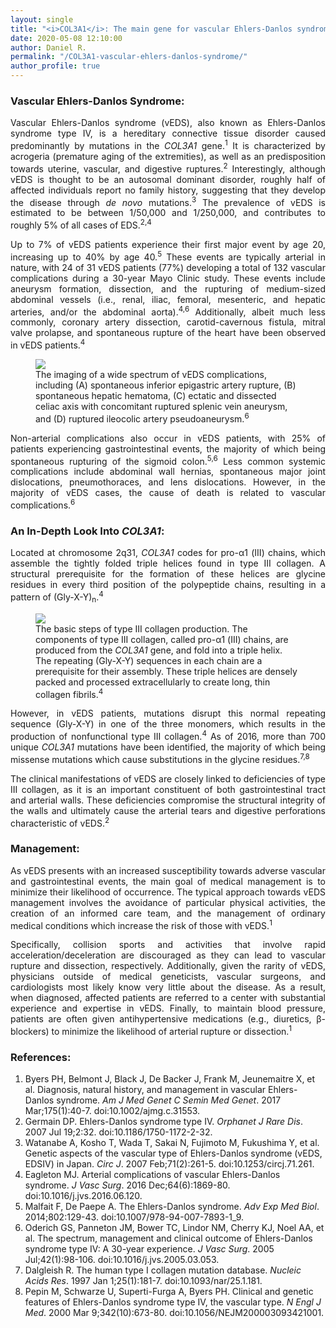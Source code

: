 ```yaml
---
layout: single
title: "<i>COL3A1</i>: The main gene for vascular Ehlers-Danlos syndrome"
date: 2020-05-08 12:10:00
author: Daniel R.
permalink: "/COL3A1-vascular-ehlers-danlos-syndrome/"
author_profile: true
---
```

### Vascular Ehlers-Danlos Syndrome:

<div style="text-align: justify"><p>Vascular Ehlers-Danlos syndrome (vEDS), also known as Ehlers-Danlos syndrome type IV, is a hereditary connective tissue disorder caused predominantly by mutations in the <i>COL3A1</i> gene.<sup>1</sup> It is characterized by acrogeria (premature aging of the extremities), as well as an predisposition towards uterine, vascular, and digestive ruptures.<sup>2</sup> Interestingly, although vEDS is thought to be an autosomal dominant disorder, roughly half of affected individuals report no family history, suggesting that they develop the disease through <i>de novo</i> mutations.<sup>3</sup> The prevalence of vEDS is estimated to be between 1/50,000 and 1/250,000, and contributes to roughly 5% of all cases of EDS.<sup>2,4</sup></p>

<p>Up to 7% of vEDS patients experience their first major event by age 20, increasing up to 40% by age 40.<sup>5</sup> These events are typically arterial in nature, with 24 of 31 vEDS patients (77%) developing a total of 132 vascular complications during a 30-year Mayo Clinic study. These events include aneurysm formation, dissection, and the rupturing of medium-sized abdominal vessels (i.e., renal, iliac, femoral, mesenteric, and hepatic arteries, and/or the abdominal aorta).<sup>4,6</sup> Additionally, albeit much less commonly, coronary artery dissection, carotid-cavernous fistula, mitral valve prolapse, and spontaneous rupture of the heart have been observed in vEDS patients.<sup>4</sup></p></div>

<figure>
  <img src="https://marlin-prod.literatumonline.com/cms/attachment/4c4e196f-17db-4758-a6b1-dc88fab3333b/gr2_lrg.jpg">
    <figcaption>The imaging of a wide spectrum of vEDS complications, including (A) spontaneous inferior epigastric artery rupture, (B) spontaneous hepatic hematoma, (C) ectatic and dissected celiac axis with concomitant ruptured splenic vein aneurysm, and (D) ruptured ileocolic artery pseudoaneurysm.<sup>6</sup></figcaption>
</figure>

<div style="text-align: justify"><p>Non-arterial complications also occur in vEDS patients, with 25% of patients experiencing gastrointestinal events, the majority of which being spontaneous rupturing of the sigmoid colon.<sup>5,6</sup> Less common systemic complications include abdominal wall hernias, spontaneous major joint dislocations, pneumothoraces, and lens dislocations. However, in the majority of vEDS cases, the cause of death is related to vascular complications.<sup>6</sup></p></div>

### An In-Depth Look Into <i>COL3A1</i>:

<div style="text-align: justify"><p>Located at chromosome 2q31, <i>COL3A1</i> codes for pro-α1 (III) chains, which assemble the tightly folded triple helices found in type III collagen. A structural prerequisite for the formation of these helices are glycine residues in every third position of the polypeptide chains, resulting in a pattern of (Gly-X-Y)<sub>n</sub>.<sup>4</sup></p></div>

<figure>
  <img src="https://marlin-prod.literatumonline.com/cms/attachment/72c04395-3e1c-4ac2-b717-57d100ff730a/gr1_lrg.jpg">
    <figcaption>The basic steps of type III collagen production. The components of type III collagen, called pro-α1 (III) chains, are produced from the <i>COL3A1</i> gene, and fold into a triple helix. The repeating (Gly-X-Y) sequences in each chain are a prerequisite for their assembly. These triple helices are densely packed and processed extracellularly to create long, thin collagen fibrils.<sup>4</sup></figcaption>
</figure>

<div style="text-align: justify"><p>However, in vEDS patients, mutations disrupt this normal repeating sequence (Gly-X-Y) in one of the three monomers, which results in the production of nonfunctional type III collagen.<sup>4</sup> As of 2016, more than 700 unique <i>COL3A1</i> mutations have been identified, the majority of which being missense mutations which cause substitutions in the glycine residues.<sup>7,8</sup></p>

<p>The clinical manifestations of vEDS are closely linked to deficiencies of type III collagen, as it is an important constituent of both gastrointestinal tract and arterial walls. These deficiencies compromise the structural integrity of the walls and ultimately cause the arterial tears and digestive perforations characteristic of vEDS.<sup>2</sup></p></div>

### Management:

<div style="text-align: justify"><p>As vEDS presents with an increased susceptibility towards adverse vascular and gastrointestinal events, the main goal of medical management is to minimize their likelihood of occurrence. The typical approach towards vEDS management involves the avoidance of particular physical activities, the creation of an informed care team, and the management of ordinary medical conditions which increase the risk of those with vEDS.<sup>1</sup></p>

<p>Specifically, collision sports and activities that involve rapid acceleration/deceleration are discouraged as they can lead to vascular rupture and dissection, respectively. Additionally, given the rarity of vEDS, physicians outside of medical geneticists, vascular surgeons, and cardiologists most likely know very little about the disease. As a result, when diagnosed, affected patients are referred to a center with substantial experience and expertise in vEDS. Finally, to maintain blood pressure, patients are often given antihypertensive medications (e.g., diuretics, β-blockers) to minimize the likelihood of arterial rupture or dissection.<sup>1</sup></p></div>

### References:
1. Byers PH, Belmont J, Black J, De Backer J, Frank M, Jeunemaitre X, et al. Diagnosis, natural history, and management in vascular Ehlers-Danlos syndrome. _Am J Med Genet C Semin Med Genet_. 2017 Mar;175(1):40-7. doi:10.1002/ajmg.c.31553.
2. Germain DP. Ehlers-Danlos syndrome type IV. _Orphanet J Rare Dis_. 2007 Jul 19;2:32. doi:10.1186/1750-1172-2-32.
3. Watanabe A, Kosho T, Wada T, Sakai N, Fujimoto M, Fukushima Y, et al. Genetic aspects of the vascular type of Ehlers-Danlos syndrome (vEDS, EDSIV) in Japan. _Circ J_. 2007 Feb;71(2):261-5. doi:10.1253/circj.71.261.
4. Eagleton MJ. Arterial complications of vascular Ehlers-Danlos syndrome. _J Vasc Surg_. 2016 Dec;64(6):1869-80. doi:10.1016/j.jvs.2016.06.120.
5. Malfait F, De Paepe A. The Ehlers-Danlos syndrome. _Adv Exp Med Biol_. 2014;802:129-43. doi:10.1007/978-94-007-7893-1_9.
6. Oderich GS, Panneton JM, Bower TC, Lindor NM, Cherry KJ, Noel AA, et al. The spectrum, management and clinical outcome of Ehlers-Danlos syndrome type IV: A 30-year experience. _J Vasc Surg_. 2005 Jul;42(1):98-106. doi:10.1016/j.jvs.2005.03.053.
7. Dalgleish R. The human type I collagen mutation database. _Nucleic Acids Res_. 1997 Jan 1;25(1):181-7. doi:10.1093/nar/25.1.181.
8. Pepin M, Schwarze U, Superti-Furga A, Byers PH. Clinical and genetic features of Ehlers-Danlos syndrome type IV, the vascular type. _N Engl J Med_. 2000 Mar 9;342(10):673-80. doi:10.1056/NEJM200003093421001.
